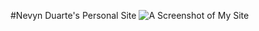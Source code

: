 #Nevyn Duarte's Personal Site
![A Screenshot of My Site](https://raw.githubusercontent.com/nevynduarte/nevynduarte.github.io/images/site.jpg)
